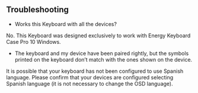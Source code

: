 ## Troubleshooting

* Works this Keyboard with all the devices?

No. This Keyboard was designed exclusively to work with Energy Keyboard Case Pro 10 Windows.

* The keyboard and my device have been paired rightly, but the symbols printed on the keyboard don’t match with the ones shown on the device.

It is possible that your keyboard has not been configured to use Spanish language. Please confirm that your devices are configured selecting Spanish language (it is not necessary to change the OSD language).

